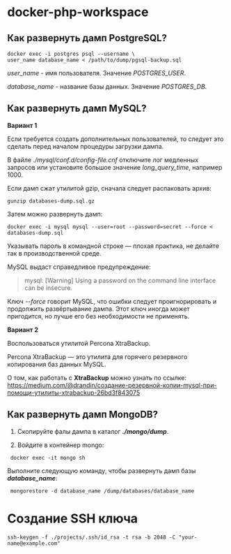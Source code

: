 # docker-php-workspace

## Как развернуть дамп PostgreSQL?

```shell script
docker exec -i postgres psql --username \ 
user_name database_name < /path/to/dump/pgsql-backup.sql 
```

*user_name* - имя пользователя. Значение *POSTGRES_USER*.

*database_name* - название базы данных. Значение *POSTGRES_DB*.

## Как развернуть дамп MySQL?

**Вариант 1** 

Если требуется создать дополнительных пользователей, то следует это сделать перед началом процедуры загрузки дампа.  

В файле *./mysql/conf.d/config-file.cnf* отключите лог медленных запросов или установите большое значение *long_query_time*, например 1000.

Если дамп сжат утилитой gzip, сначала следует распаковать архив:

```shell script
gunzip databases-dump.sql.gz
```

Затем можно развернуть дамп:

```shell script
docker exec -i mysql mysql --user=root --password=secret --force < databases-dump.sql
````
Указывать пароль в командной строке — плохая практика, не делайте так в производственной среде. 

MySQL выдаст справедливое предупреждение:

>mysql: [Warning] Using a password on the command line interface can be insecure.

Ключ *--force* говорит MySQL, что ошибки следует проигнорировать и продолжить развёртывание дампа. Этот ключ иногда может пригодится, но лучше его без необходимости не применять. 

**Вариант 2**

Воспользоваться утилитой Percona XtraBackup. 

Percona XtraBackup — это утилита для горячего резервного копирования баз данных MySQL.

О том, как работать с **XtraBackup** можно узнать по ссылке: https://medium.com/@drandin/создание-резервной-копии-mysql-при-помощи-утилиты-xtrabackup-26bd3f843075 

## Как развернуть дамп MongoDB?

1. Скопируйте фалы дампа в каталог _**./mongo/dump**_.

2. Войдите в контейнер mongo:

```shell script
 docker exec -it mongo sh
```
Выполните следующую команду, чтобы развернуть дамп базы _**database_name**_:
 
```shell script
 mongorestore -d database_name /dump/databases/database_name
```

# Создание SSH ключа

    ssh-keygen -f ./projects/.ssh/id_rsa -t rsa -b 2048 -C "your-name@example.com"

